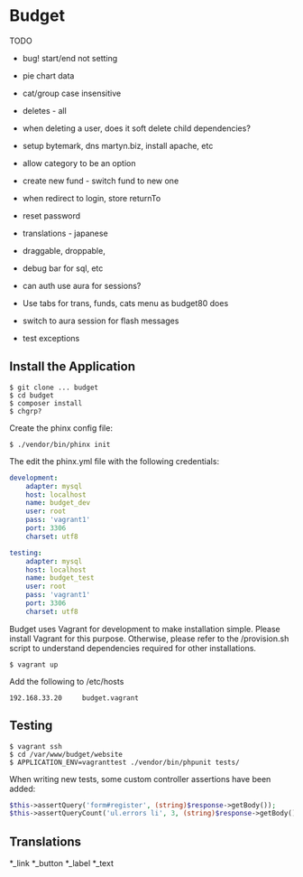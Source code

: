 # Budget

TODO
* bug! start/end not setting
* pie chart data
* cat/group case insensitive
* deletes - all
* when deleting a user, does it soft delete child dependencies?
* setup bytemark, dns martyn.biz, install apache, etc

* allow category to be an option
* create new fund - switch fund to new one
* when redirect to login, store returnTo
* reset password
* translations - japanese
* draggable, droppable,
* debug bar for sql, etc
* can auth use aura for sessions?
* Use tabs for trans, funds, cats menu as budget80 does
* switch to aura session for flash messages
* test exceptions


## Install the Application

```
$ git clone ... budget
$ cd budget
$ composer install
$ chgrp?
```

Create the phinx config file:

```
$ ./vendor/bin/phinx init
```

The edit the phinx.yml file with the following credentials:

```yml
development:
    adapter: mysql
    host: localhost
    name: budget_dev
    user: root
    pass: 'vagrant1'
    port: 3306
    charset: utf8

testing:
    adapter: mysql
    host: localhost
    name: budget_test
    user: root
    pass: 'vagrant1'
    port: 3306
    charset: utf8
```

Budget uses Vagrant for development to make installation simple. Please install Vagrant for this purpose. Otherwise, please refer to the /provision.sh script to understand dependencies required for other installations.

```
$ vagrant up
```

Add the following to /etc/hosts

```
192.168.33.20     budget.vagrant
```

## Testing

```
$ vagrant ssh
$ cd /var/www/budget/website
$ APPLICATION_ENV=vagranttest ./vendor/bin/phpunit tests/
```

When writing new tests, some custom controller assertions have been added:

```php
$this->assertQuery('form#register', (string)$response->getBody());
$this->assertQueryCount('ul.errors li', 3, (string)$response->getBody());
```

## Translations

*_link
*_button
*_label
*_text
